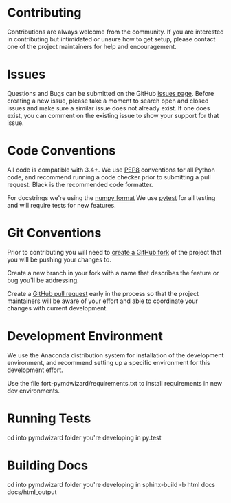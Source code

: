 Contributing
============

Contributions are always welcome from the community. If you are interested in
contributing but intimidated or unsure how to get setup, please contact one
of the project maintainers for help and encouragement.


Issues
======
Questions and Bugs can be submitted on the GitHub [issues page][1]. Before creating 
a new issue, please take a moment to search open and closed issues
and make sure a similar issue does not already exist. If one does exist, you
can comment on the existing issue to show your support for that issue.


Code Conventions
================
All code is compatible with 3.4+.
We use [PEP8][2] conventions for all Python code, and recommend running 
a code checker prior to submitting a pull request.  Black is the recommended
code formatter.

For docstrings we're using the [numpy format][3]
We use [pytest][6] for all testing and will require tests for new features.


Git Conventions
===============
Prior to contributing you will need to [create a GitHub fork][7] of the project that
you will be pushing your changes to.

Create a new branch in your fork with a name that describes the feature or bug
you'll be addressing.

Create a [GitHub pull request][8] early in the process so that the project maintainers
will be aware of your effort and able to coordinate your changes with current
development.

Development Environment
=======================
We use the Anaconda distribution system for installation of the development 
environment, and recommend setting up a specific environment for this development effort.

Use the file fort-pymdwizard/requirements.txt to install requirements in new dev environments.


 Running Tests
 =============
 cd into pymdwizard folder you're developing in
 py.test
 
 
 Building Docs
 =============
 cd into pymdwizard folder you're developing in
 sphinx-build -b html docs docs/html_output


[1]: https://github.com/DOI-USGS/fort-pymdwizard/issues
[2]: https://www.python.org/dev/peps/pep-0008/
[3]: https://github.com/numpy/numpy/blob/master/doc/HOWTO_DOCUMENT.rst.txt
[6]: https://pytest.org
[7]: https://help.github.com/articles/fork-a-repo/
[8]: https://help.github.com/articles/about-pull-requests/
